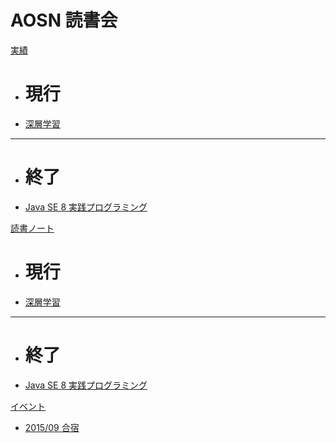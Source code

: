 # AOSN 読書会

[実績]()

 * # 現行
 * [深層学習](/workshop/2-deeplearning.md)
 - - - -
 * # 終了
 * [Java SE 8 実践プログラミング](/workshop/1-java8.md)

[読書ノート]()

 * # 現行
 * [深層学習](/note/2-deeplearning.md)
 - - - -
 * # 終了
 * [Java SE 8 実践プログラミング](/note/1-java8.md)

[イベント]()

 * [2015/09 合宿](/event/1-0913camp.md)


